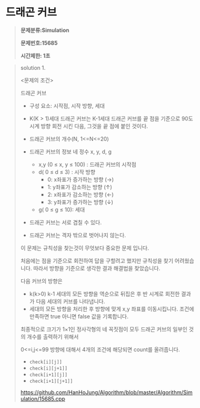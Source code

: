 # 드래곤 커브

> **문제분류:Simulation**
>
> **문제번호:15685**
>
> **시간제한: 1초**

> solution 1.
>
> 
>
> <문제의 조건>
>
> 드래곤 커브
>
> - 구성 요소: 시작점, 시작 방향, 세대
>
> - K(K > 1)세대 드래곤 커브는 K-1세대 드래곤 커브를 끝 점을 기준으로 90도 시계 방향 회전 시킨 다음, 그것을 끝 점에 붙인 것이다.
>
> - 드래곤 커브의 개수(N, 1<=N<=20)
>
> - 드래곤 커브의 정보 네 정수 x, y, d, g
>
>   - x,y (0 ≤ x, y ≤ 100) : 드래곤 커브의 시작점
>   - d( 0 ≤ d ≤ 3) : 시작 방향
>     - 0: x좌표가 증가하는 방향 (→)
>     - 1: y좌표가 감소하는 방향 (↑)
>     - 2: x좌표가 감소하는 방향 (←)
>     - 3: y좌표가 증가하는 방향 (↓)
>   - g( 0 ≤ g ≤ 10): 세대
>
>
> -  드래곤 커브는 서로 겹칠 수 있다.
> - 드래곤 커브는 격자 밖으로 벗어나지 않는다.
>
> 
>
> 이 문제는 규칙성을 찾는것이 무엇보다 중요한 문제 입니다.
>
> 처음에는 점을 기준으로 회전하여 답을 구할려고 했지만 규칙성을 찾기 어려웠습니다. 따라서 방향을 기준으로 생각한 결과 해결법을 찾았습니다.
>
> 다음 커브의 방향은
>
> - k(k>0) k-1 세대의 모든 방향을 역순으로 뒤집은 후 반 시계로 회전한 결과가 다음 세대의 커브를 나타냅니다.
> - 세대의 모든 방향을 처리한 후 방향에 맞게  x,y 좌표를 이동시킵니다.  조건에 만족하면 true 아니면 false 값을 기록합니다.
>
> 최종적으로 크기가 1×1인 정사각형의 네 꼭짓점이 모두 드래곤 커브의 일부인 것의 개수를 출력하기 위해서 
>
> 0<=i,j<=99 방향에 대해서 4개의 조건에 해당되면 count를 올려줍니다.
>
> - `check[i][j]]`
> - `check[i][j+1]]`
> - `check[i+1][j]]`
> - `check[i+1][j+1]]`
>
>
> https://github.com/HanHoJung/Algorithm/blob/master/Algorithm/Simulation/15685.cpp










